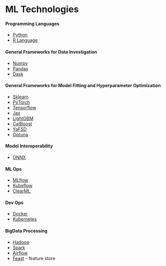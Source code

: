 # ML Technologies

#### Programming Languages
- [Python](https://www.python.org/)
- [R Language]()

#### General Frameworks for Data Investigation
- [Numpy](https://github.com/numpy/numpy)
- [Pandas](https://github.com/pandas-dev/pandas)
- [Dask](https://github.com/dask)

#### General Frameworks for Model Fitting and Hyperparameter Optimization 
- [Sklearn](https://github.com/scikit-learn/scikit-learn)
- [PyTorch](https://github.com/pytorch/pytorch)
- [Tensorflow](https://github.com/tensorflow)
- [Jax](https://github.com/google/jax)
- [LightGBM](https://github.com/microsoft/LightGBM/tree/master)
- [CatBoost](https://github.com/catboost/catboost)
- [YaFSD](https://github.com/yandex/YaFSDP)
- [Optuna](https://github.com/optuna/optuna)

#### Model Interoperability

- [ONNX](https://onnx.ai/)

#### ML Ops

- [MLflow](https://github.com/mlflow/mlflow)
- [Kubeflow](https://github.com/kubeflow/)
- [ClearML](https://github.com/allegroai/clearml)

#### Dev Ops
- [Docker](https://github.com/docker)
- [Kubernetes](https://github.com/kubernetes/kubernetes)

#### BigData Processing
- [Hadoop](https://github.com/apache/hadoop)
- [Spark](https://github.com/apache/spark)
- [Airflow]()
- [Feast](https://github.com/feast-dev/feast) - feature store

